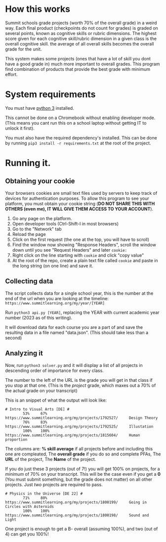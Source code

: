 # How this works

   Summit schools grade projects (worth 70% of the overall grade) in a weird way.
Each final product (checkpoints do not count for grades) is graded on several points, known as cognitive skills or rubric dimensions.
The highest score given for each cognitive skill/rubric dimension in a given class is the overall cognitive skill.
the average of all overall skills becomes the overall grade for the unit.

   This system makes some projects (ones that have a lot of skill you dont have a good grade in) much more important to overall grades.
This program find combination of products that provide the best grade with minimum effort.

# System requirements

You must have [python 3](https://www.python.org/downloads/) installed.

This cannot be done on a Chromebook without enabling developer mode. (This means you cant run this on a school laptop without getting IT to unlock it first).

You must also have the required dependency's installed. This can be done by running ``pip3 install -r requirements.txt`` at the root of the project.

# Running it.

## Obtaining your cookie

Your browsers cookies are small text files used by servers to keep track of devices for authentication purposes.
To allow this program to see your platform, you must obtain your cookie string (**DO NOT SHARE THIS WITH OTHERS (even me), IT WILL GIVE THEM ACCESS TO YOUR ACCOUNT**).

1. Go any page on the platform.
2. Open developer tools (Ctrl-Shift-I in most browsers)
3. Go to the "Network" tab
4. Reload the page
5. Click on the first request (the one at the top, you will have to scroll)
6. Find the window now showing "Response Headers", scroll the window down until you see "Request Headers" and later ``cookie: ``
7. Right click on the line starting with ``cookie`` and click "copy value"
8. At the root of the repo, create a plain text file called ``cookie`` and paste in the long string (on one line) and save it.

## Collecting data

The script collects data for a single school year, this is the number at the end of the url when you are looking at the timeline: ``https://www.summitlearning.org/my/year/[YEAR]``

Run ``python3 api.py [YEAR]``, replacing the YEAR with current academic year number (2023 as of this writing).

It will download data for each course you are a part of and save the resulting data in a file named "data.json". (This should take less than a second)

## Analyzing it

Now, run ``python3 solver.py`` and it will display a list of all projects in descending order of importance for every class.

The number to the left of the URL is the grade you will get in that class if you stop at that one. (This is the *project* grade, which maxes out a 70% of the actual grade on your transcript)

This is an snippet of what the output will look like:

```
# Intro to Visual Arts [DE] #
        53%     67%     https://www.summitlearning.org/my/projects/1792527/     Design Theory
        76%     83%     https://www.summitlearning.org/my/projects/1792525/     Illustation
        100%    100%    https://www.summitlearning.org/my/projects/1815604/     Human proportion
```
The columns are: **% skill average** if all projects before and including this one are compleated, The **overall grade** if you do so and complete PFAs, The **URL** of the project, The **Name** of the project.

If you do just these 3 projects (out of 7!) you will get 100% on projects, for a *minimum* of 70% on your transcript. 
This will be the case even if you get a **0** (You must submit something, but the grade does not matter) on all other projects.
Just *two* projects are required to pass.

```
# Physics in the Universe [DE 22] #
        71%     80%     https://www.summitlearning.org/my/projects/1800199/     Going in Circles with Asteroids
        100%    100%    https://www.summitlearning.org/my/projects/1800198/     Sound and Light
```

One project is enough to get a B- overall (assuming 100%), and two (out of 4) can get you 100%!
